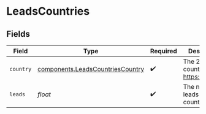 # LeadsCountries


## Fields

| Field                                                                                | Type                                                                                 | Required                                                                             | Description                                                                          |
| ------------------------------------------------------------------------------------ | ------------------------------------------------------------------------------------ | ------------------------------------------------------------------------------------ | ------------------------------------------------------------------------------------ |
| `country`                                                                            | [components.LeadsCountriesCountry](../../models/components/leadscountriescountry.md) | :heavy_check_mark:                                                                   | The 2-letter country code: https://d.to/geo                                          |
| `leads`                                                                              | *float*                                                                              | :heavy_check_mark:                                                                   | The number of leads from this country                                                |